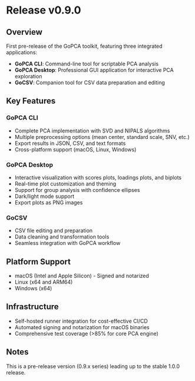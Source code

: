 # Release v0.9.0

## Overview
First pre-release of the GoPCA toolkit, featuring three integrated applications:
- **GoPCA CLI**: Command-line tool for scriptable PCA analysis
- **GoPCA Desktop**: Professional GUI application for interactive PCA exploration
- **GoCSV**: Companion tool for CSV data preparation and editing

## Key Features

### GoPCA CLI
- Complete PCA implementation with SVD and NIPALS algorithms
- Multiple preprocessing options (mean center, standard scale, SNV, etc.)
- Export results in JSON, CSV, and text formats
- Cross-platform support (macOS, Linux, Windows)

### GoPCA Desktop
- Interactive visualization with scores plots, loadings plots, and biplots
- Real-time plot customization and theming
- Support for group analysis with confidence ellipses
- Dark/light mode support
- Export plots as PNG images

### GoCSV
- CSV file editing and preparation
- Data cleaning and transformation tools
- Seamless integration with GoPCA workflow

## Platform Support
- macOS (Intel and Apple Silicon) - Signed and notarized
- Linux (x64 and ARM64)
- Windows (x64)

## Infrastructure
- Self-hosted runner integration for cost-effective CI/CD
- Automated signing and notarization for macOS binaries
- Comprehensive test coverage (>85% for core PCA engine)

## Notes
This is a pre-release version (0.9.x series) leading up to the stable 1.0.0 release.